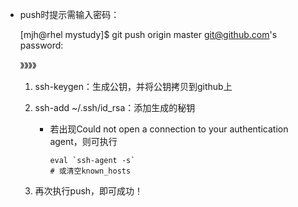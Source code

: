 - push时提示需输入密码：

  [mjh@rhel mystudy]$ git push origin master
  git@github.com's password:

  》》》》

  1. ssh-keygen：生成公钥，并将公钥拷贝到github上

  2. ssh-add ~/.ssh/id_rsa：添加生成的秘钥

     - 若出现Could not open a connection to your authentication agent，则可执行

       ```shell
       eval `ssh-agent -s`
       # 或清空known_hosts
       ```

  3. 再次执行push，即可成功！

  ​    